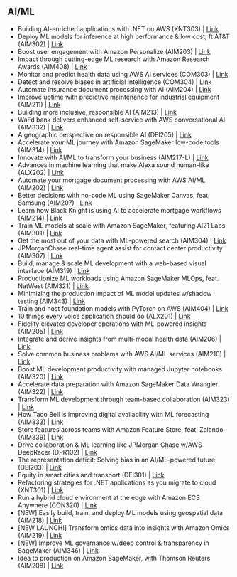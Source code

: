 ## AI/ML


- Building AI-enriched applications with .NET on AWS (XNT303) | [Link](https://www.youtube.com/watch?v=Iy1IpvcJH7I&list=PL2yQDdvlhXf9XsB2W76_seM6dJxcE2Pdc&index=1&pp=iAQB)
- Deploy ML models for inference at high performance & low cost, ft AT&T (AIM302) | [Link](https://www.youtube.com/watch?v=4FqHt5bmS2o&list=PL2yQDdvlhXf9XsB2W76_seM6dJxcE2Pdc&index=2&pp=iAQB)
- Boost user engagement with Amazon Personalize (AIM203) | [Link](https://www.youtube.com/watch?v=y7crGW6zLao&list=PL2yQDdvlhXf9XsB2W76_seM6dJxcE2Pdc&index=3&pp=iAQB)
- Impact through cutting-edge ML research with Amazon Research Awards (AIM408) | [Link](https://www.youtube.com/watch?v=nPE4-t8gMY0&list=PL2yQDdvlhXf9XsB2W76_seM6dJxcE2Pdc&index=4&pp=iAQB)
- Monitor and predict health data using AWS AI services (COM303) | [Link](https://www.youtube.com/watch?v=UDFl_bBGDzQ&list=PL2yQDdvlhXf9XsB2W76_seM6dJxcE2Pdc&index=5&pp=iAQB)
- Detect and resolve biases in artificial intelligence (COM304) | [Link](https://www.youtube.com/watch?v=AI3r-xfmPIM&list=PL2yQDdvlhXf9XsB2W76_seM6dJxcE2Pdc&index=6&pp=iAQB)
- Automate insurance document processing with AI (AIM204) | [Link](https://www.youtube.com/watch?v=vRCMzNs0o2s&list=PL2yQDdvlhXf9XsB2W76_seM6dJxcE2Pdc&index=7&pp=iAQB)
- Improve uptime with predictive maintenance for industrial equipment (AIM211) | [Link](https://www.youtube.com/watch?v=hvIjkOEe9C4&list=PL2yQDdvlhXf9XsB2W76_seM6dJxcE2Pdc&index=8&pp=iAQB)
- Building more inclusive, responsible AI (AIM213) | [Link](https://www.youtube.com/watch?v=CDoZyRptbsw&list=PL2yQDdvlhXf9XsB2W76_seM6dJxcE2Pdc&index=9&pp=iAQB)
- WaFd bank delivers enhanced self-service with AWS conversational AI (AIM332) | [Link](https://www.youtube.com/watch?v=DCnw3aFR_sI&list=PL2yQDdvlhXf9XsB2W76_seM6dJxcE2Pdc&index=10&pp=iAQB)
- A geographic perspective on responsible AI (DEI205) | [Link](https://www.youtube.com/watch?v=a1lTCZGdGXg&list=PL2yQDdvlhXf9XsB2W76_seM6dJxcE2Pdc&index=11&pp=iAQB)
- Accelerate your ML journey with Amazon SageMaker low-code tools (AIM314) | [Link](https://www.youtube.com/watch?v=Eg5ThwlapL4&list=PL2yQDdvlhXf9XsB2W76_seM6dJxcE2Pdc&index=12&pp=iAQB)
- Innovate with AI/ML to transform your business (AIM217-L) | [Link](https://www.youtube.com/watch?v=Jf1ca54dofI&list=PL2yQDdvlhXf9XsB2W76_seM6dJxcE2Pdc&index=13&pp=iAQB)
- Advances in machine learning that make Alexa sound human-like (ALX202) | [Link](https://www.youtube.com/watch?v=gRAFp--sZ_Y&list=PL2yQDdvlhXf9XsB2W76_seM6dJxcE2Pdc&index=14&pp=iAQB)
- Automate your mortgage document processing with AWS AI/ML (AIM202) | [Link](https://www.youtube.com/watch?v=4lzLaG9OLzw&list=PL2yQDdvlhXf9XsB2W76_seM6dJxcE2Pdc&index=15&pp=iAQB)
- Better decisions with no-code ML using SageMaker Canvas, feat. Samsung (AIM207) | [Link](https://www.youtube.com/watch?v=vH5xc8C3OX4&list=PL2yQDdvlhXf9XsB2W76_seM6dJxcE2Pdc&index=16&pp=iAQB)
- Learn how Black Knight is using AI to accelerate mortgage workflows (AIM214) | [Link](https://www.youtube.com/watch?v=OEJ24XGMbEI&list=PL2yQDdvlhXf9XsB2W76_seM6dJxcE2Pdc&index=17&pp=iAQB)
- Train ML models at scale with Amazon SageMaker, featuring AI21 Labs (AIM301) | [Link](https://www.youtube.com/watch?v=0CHyMYFy94c&list=PL2yQDdvlhXf9XsB2W76_seM6dJxcE2Pdc&index=18&pp=iAQB)
- Get the most out of your data with ML-powered search (AIM304) | [Link](https://www.youtube.com/watch?v=in9oSAK1E14&list=PL2yQDdvlhXf9XsB2W76_seM6dJxcE2Pdc&index=19&pp=iAQB)
- JPMorganChase real-time agent assist for contact center productivity (AIM307) | [Link](https://www.youtube.com/watch?v=r9N8-OHoiSI&list=PL2yQDdvlhXf9XsB2W76_seM6dJxcE2Pdc&index=20&pp=iAQB)
- Build, manage & scale ML development with a web-based visual interface (AIM319) | [Link](https://www.youtube.com/watch?v=kbcItl-cQS4&list=PL2yQDdvlhXf9XsB2W76_seM6dJxcE2Pdc&index=21&pp=iAQB)
- Productionize ML workloads using Amazon SageMaker MLOps, feat. NatWest (AIM321) | [Link](https://www.youtube.com/watch?v=mRNcVKJ6UNo&list=PL2yQDdvlhXf9XsB2W76_seM6dJxcE2Pdc&index=22&pp=iAQB)
- Minimizing the production impact of ML model updates w/shadow testing (AIM343) | [Link](https://www.youtube.com/watch?v=J1p0DvC-w1Q&list=PL2yQDdvlhXf9XsB2W76_seM6dJxcE2Pdc&index=23&pp=iAQB)
- Train and host foundation models with PyTorch on AWS (AIM404) | [Link](https://www.youtube.com/watch?v=zt5QkWZI7KY&list=PL2yQDdvlhXf9XsB2W76_seM6dJxcE2Pdc&index=24&pp=iAQB)
- 10 things every voice application should do (ALX201) | [Link](https://www.youtube.com/watch?v=bzdgQ0766C8&list=PL2yQDdvlhXf9XsB2W76_seM6dJxcE2Pdc&index=25&pp=iAQB)
- Fidelity elevates developer operations with ML-powered insights (AIM205) | [Link](https://www.youtube.com/watch?v=fXroLCksnX0&list=PL2yQDdvlhXf9XsB2W76_seM6dJxcE2Pdc&index=26&pp=iAQB)
- Integrate and derive insights from multi-modal health data (AIM206) | [Link](https://www.youtube.com/watch?v=78vNPmkLFMI&list=PL2yQDdvlhXf9XsB2W76_seM6dJxcE2Pdc&index=27&pp=iAQB)
- Solve common business problems with AWS AI/ML services (AIM210) | [Link](https://www.youtube.com/watch?v=xAQhk41cCcw&list=PL2yQDdvlhXf9XsB2W76_seM6dJxcE2Pdc&index=28&pp=iAQB)
- Boost ML development productivity with managed Jupyter notebooks (AIM320) | [Link](https://www.youtube.com/watch?v=Ld6lNhRC7hI&list=PL2yQDdvlhXf9XsB2W76_seM6dJxcE2Pdc&index=29&pp=iAQB)
- Accelerate data preparation with Amazon SageMaker Data Wrangler (AIM322) | [Link](https://www.youtube.com/watch?v=Slq3i8EeRXI&list=PL2yQDdvlhXf9XsB2W76_seM6dJxcE2Pdc&index=30&pp=iAQB)
- Transform ML development through team-based collaboration (AIM323) | [Link](https://www.youtube.com/watch?v=Q8XZKjMBoes&list=PL2yQDdvlhXf9XsB2W76_seM6dJxcE2Pdc&index=31&pp=iAQB)
- How Taco Bell is improving digital availability with ML forecasting (AIM333) | [Link](https://www.youtube.com/watch?v=c_0eaA2Tljo&list=PL2yQDdvlhXf9XsB2W76_seM6dJxcE2Pdc&index=32&pp=iAQB)
- Store features across teams with Amazon Feature Store, feat. Zalando (AIM339) | [Link](https://www.youtube.com/watch?v=42_YO3sGEH4&list=PL2yQDdvlhXf9XsB2W76_seM6dJxcE2Pdc&index=33&pp=iAQB)
- Drive collaboration & ML learning like JPMorgan Chase w/AWS DeepRacer (DPR102) | [Link](https://www.youtube.com/watch?v=yHsC_EqXnzw&list=PL2yQDdvlhXf9XsB2W76_seM6dJxcE2Pdc&index=34&pp=iAQB)
- The representation deficit: Solving bias in an AI/ML-powered future (DEI203) | [Link](https://www.youtube.com/watch?v=phAJylLCHlA&list=PL2yQDdvlhXf9XsB2W76_seM6dJxcE2Pdc&index=35&pp=iAQB)
- Equity in smart cities and transport (DEI301) | [Link](https://www.youtube.com/watch?v=5hYY3jBmdDg&list=PL2yQDdvlhXf9XsB2W76_seM6dJxcE2Pdc&index=36&pp=iAQB)
- Refactoring strategies for .NET applications as you migrate to cloud (XNT301) | [Link](https://www.youtube.com/watch?v=hgJCQXTYY2A&list=PL2yQDdvlhXf9XsB2W76_seM6dJxcE2Pdc&index=37&pp=iAQB)
- Run a hybrid cloud environment at the edge with Amazon ECS Anywhere (CON320) | [Link](https://www.youtube.com/watch?v=5x1Umy-3Jv8&list=PL2yQDdvlhXf9XsB2W76_seM6dJxcE2Pdc&index=38&pp=iAQB)
- [NEW] Easily build, train, and deploy ML models using geospatial data (AIM218) | [Link](https://www.youtube.com/watch?v=RzgcSsdkpkc&list=PL2yQDdvlhXf9XsB2W76_seM6dJxcE2Pdc&index=39&pp=iAQB)
- [NEW LAUNCH!] Transform omics data into insights with Amazon Omics (AIM219) | [Link](https://www.youtube.com/watch?v=46SLOjuMM6o&list=PL2yQDdvlhXf9XsB2W76_seM6dJxcE2Pdc&index=40&pp=iAQB)
- [NEW] Improve ML governance w/deep control & transparency in SageMaker (AIM346) | [Link](https://www.youtube.com/watch?v=3lHTZHk7hDE&list=PL2yQDdvlhXf9XsB2W76_seM6dJxcE2Pdc&index=41&pp=iAQB)
- Idea to production on Amazon SageMaker, with Thomson Reuters (AIM208) | [Link](https://www.youtube.com/watch?v=H_MAr3mR62Y&list=PL2yQDdvlhXf9XsB2W76_seM6dJxcE2Pdc&index=42&pp=iAQB)